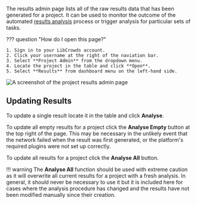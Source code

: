 The results admin page lists all of the raw results data that has been
generated for a project. It can be used to monitor the outcome of the
automated [results analysis](/analysis/introduction.md) process or trigger
analysis for particular sets of tasks.

??? question "How do I open this page?"

    1. Sign in to your LibCrowds account.
    2. Click your username at the right of the naviation bar.
    3. Select **Project Admin** from the dropdown menu.
    4. Locate the project in the table and click **Open**.
    5. Select **Results** from dashboard menu on the left-hand side.

![A screenshot of the project results admin page](/assets/img/admin-project-results.png?raw=true)

## Updating Results

To update a single result locate it in the table and click **Analyse**.

To update all empty results for a project click the **Analyse Empty** button
at the top right of the page. This may be necessary in the unlikely event that
the network failed when the result was first generated, or the platform's
required plugins were not set up correctly.

To update all results for a project click the **Analyse All** button.

!!! warning
    The **Analyse All** function should be used with extreme caution as it will
    overwrite all current results for a project with a fresh analysis. In
    general, it should never be necessary to use it but it is included here
    for cases where the analysis procedure has changed and the results have
    not been modified manually since their creation.
